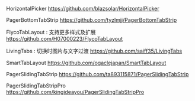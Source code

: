 HorizontalPicker
https://github.com/blazsolar/HorizontalPicker

PagerBottomTabStrip
https://github.com/tyzlmjj/PagerBottomTabStrip

FlycoTabLayout : 支持更多样式及扩展
https://github.com/H07000223/FlycoTabLayout

LivingTabs : 切换时图片与文字过渡
https://github.com/saiff35/LivingTabs

SmartTabLayout
https://github.com/ogaclejapan/SmartTabLayout

PagerSlidingTabStrip
https://github.com/ta893115871/PagerSlidingTabStrip

PagerSlidingTabStripPro
https://github.com/kingideayou/PagerSlidingTabStripPro
